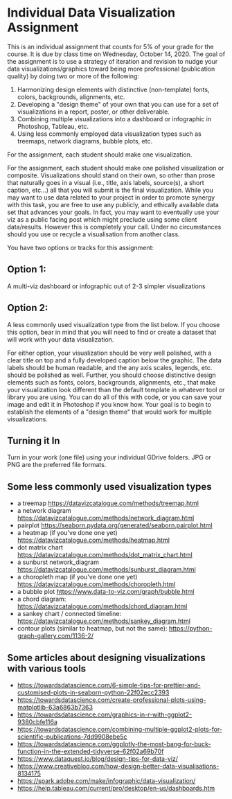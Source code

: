 # Individual Data Visualization Assignment

This is an individual assignment that counts for 5% of your grade for the course. It is due by class time on Wednesday, October 14, 2020. The goal of the assignment is to use a strategy of iteration and revision to nudge your data visualizations/graphics toward being more professional (publication quality) by doing two or more of the following:

1. Harmonizing design elements with distinctive (non-template) fonts, colors, backgrounds, alignments, etc.
2. Developing a "design theme" of your own that you can use for a set of visualizations in a report, poster, or other deliverable.
3. Combining multiple visualizations into a dashboard or infographic in Photoshop, Tableau, etc.
4. Using less commonly employed data visualization types such as treemaps, network diagrams, bubble plots, etc. 

For the assignment, each student should make one visualization. 

For the assignment, each student should make one polished visualization or composite. Visualizations should stand on their own, so other than prose that naturally
goes in a visual (i.e., title, axis labels, source(s), a short caption, etc...) all that you will submit is the final visualization. While you may want to use data related to your project in order to promote synergy with this task, you are free to use any publicly, and ethically available data set that advances your goals. In fact, you may want to eventually use your viz as a public facing post which might preclude using some client data/results. However this is completely your call. Under no circumstances should you use or recycle a visualisation from another class.

You have two options or tracks for this assignment:

## Option 1: 

A multi-viz dashboard or infographic out of 2-3 simpler visualizations
 
## Option 2: 

A less commonly used visualization type from the list below. If you choose this option, bear in mind that you will need to find or create a dataset that will work with your data visualization. 

For either option, your visualization should be very well polished, with a clear title on top and a fully developed caption below the graphic. The data labels should be human readable, and the any axis scales, legends, etc. should be polished as well. Further, you should choose distinctive design elements such as fonts, colors, backgrounds, alignments, etc., that make your visualization look different than the default template in whatever tool or library you are using. You can do all of this with code, or you can save your image and edit it in Photoshop if you know how. Your goal is to begin to establish the elements of a "design theme" that would work for multiple visualizations.

## Turning it In

Turn in your work (one file) using your individual GDrive folders. JPG or PNG are the preferred file formats.  
## Some less commonly used visualization types 

- a treemap	https://datavizcatalogue.com/methods/treemap.html
- a network diagram	https://datavizcatalogue.com/methods/network_diagram.html
- pairplot	https://seaborn.pydata.org/generated/seaborn.pairplot.html
- a heatmap (if you've done one yet)	https://datavizcatalogue.com/methods/heatmap.html
- dot matrix chart	https://datavizcatalogue.com/methods/dot_matrix_chart.html
- a sunburst network_diagram	https://datavizcatalogue.com/methods/sunburst_diagram.html
- a choropleth map (if you've done one yet)	https://datavizcatalogue.com/methods/choropleth.html
- a bubble plot https://www.data-to-viz.com/graph/bubble.html
- a chord diagram: https://datavizcatalogue.com/methods/chord_diagram.html
- a sankey chart / connected timeline: https://datavizcatalogue.com/methods/sankey_diagram.html
- contour plots (similar to heatmap, but not the same): https://python-graph-gallery.com/1136-2/

## Some articles about designing visualizations with various tools

- https://towardsdatascience.com/6-simple-tips-for-prettier-and-customised-plots-in-seaborn-python-22f02ecc2393
- https://towardsdatascience.com/create-professional-plots-using-matplotlib-63a6863b7363
- https://towardsdatascience.com/graphics-in-r-with-ggplot2-9380cbfe116a
- https://towardsdatascience.com/combining-multiple-ggplot2-plots-for-scientific-publications-7dd9908ebe5c
- https://towardsdatascience.com/ggplotly-the-most-bang-for-buck-function-in-the-extended-tidyverse-62f02a69b70f
- https://www.dataquest.io/blog/design-tips-for-data-viz/
- https://www.creativebloq.com/how-design-better-data-visualisations-8134175
- https://spark.adobe.com/make/infographic/data-visualization/
- https://help.tableau.com/current/pro/desktop/en-us/dashboards.htm
